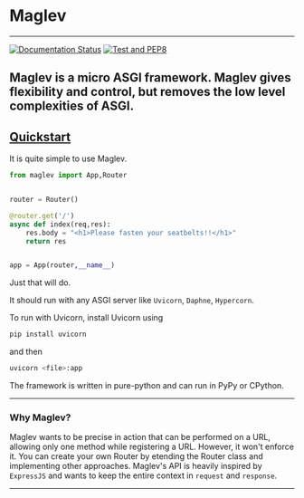 # Maglev

-------------------------

[![Documentation Status](https://readthedocs.org/projects/maglev/badge/?version=latest)](https://maglev.readthedocs.io/en/latest/?badge=latest)
[![Test and PEP8](https://github.com/Nafi-Amaan-Hossain/maglev/actions/workflows/actions.yml/badge.svg)](https://github.com/Nafi-Amaan-Hossain/maglev/actions/workflows/actions.yml)

Maglev is a micro ASGI framework. 
Maglev gives flexibility and control, but removes the low level complexities of ASGI.
-------------------------

## [Quickstart](#Quickstart)



It is quite simple to use Maglev.

```py
from maglev import App,Router


router = Router()

@router.get('/')
async def index(req,res):
	res.body = "<h1>Please fasten your seatbelts!!</h1>"
	return res


app = App(router,__name__)
```

Just that will do.

It should run with any ASGI server like ``Uvicorn``, ``Daphne``, ``Hypercorn``.

To run with Uvicorn, install Uvicorn using 
```bash
pip install uvicorn
```
and then
```bash
uvicorn <file>:app
```

The framework is written in pure-python and can run in PyPy or CPython.

----

### Why Maglev?

Maglev wants to be precise in action that can be performed on a URL, allowing only one method while registering a URL.
However, it won't enforce it. You can create your own Router by etending the Router class and implementing other approaches.
Maglev's API is heavily inspired by `ExpressJS` and wants to keep the entire context in `request` and `response`.

------
